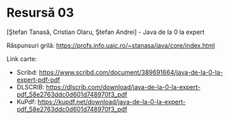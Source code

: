 # Resursă 03

[Ştefan Tanasă, Cristian Olaru, Ştefan Andrei] - Java de la 0 la expert

Răspunsuri grilă: https://profs.info.uaic.ro/~stanasa/java/core/index.html  

Link carte:

- Scribd: https://www.scribd.com/document/389691664/java-de-la-0-la-expert-pdf-pdf
- DLSCRIB: https://dlscrib.com/download/java-de-la-0-la-expert-pdf_58e2763ddc0d601d748970f3_pdf
- KuPdf: https://kupdf.net/download/java-de-la-0-la-expert-pdf_58e2763ddc0d601d748970f3_pdf